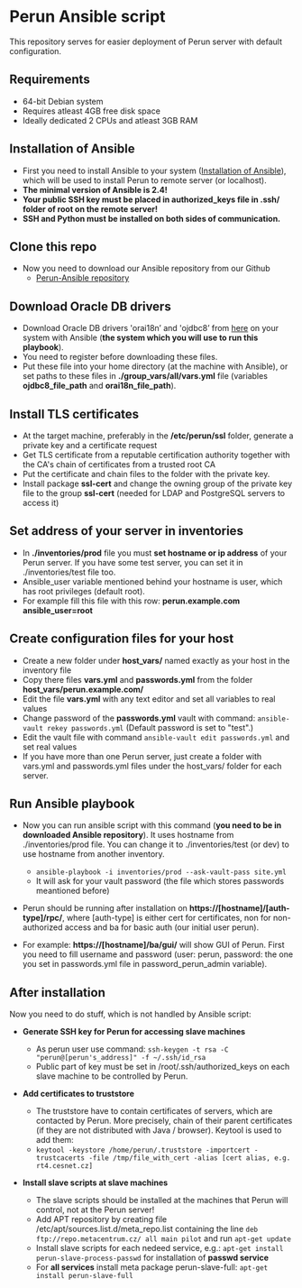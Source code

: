 # Perun Ansible script

This repository serves for easier deployment of Perun server with default configuration.

## Requirements

 - 64-bit Debian system
 - Requires atleast 4GB free disk space
 - Ideally dedicated 2 CPUs and atleast 3GB RAM

## Installation of Ansible

- First you need to install Ansible to your system ([Installation of Ansible](http://docs.ansible.com/ansible/intro_installation.html)), which will be used to install Perun to remote server (or localhost).
- **The minimal version of Ansible is 2.4!**
- **Your public SSH key must be placed in authorized_keys file in .ssh/ folder of root on the remote server!**
- **SSH and Python must be installed on both sides of communication.**

## Clone this repo

- Now you need to download our Ansible repository from our Github
  - [Perun-Ansible repository](https://github.com/CESNET/perun-ansible)

## Download Oracle DB drivers

- Download Oracle DB drivers 'orai18n’ and 'ojdbc8’ from [here](http://www.oracle.com/technetwork/database/features/jdbc/jdbc-ucp-122-3110062.html) on your system with Ansible (**the system which you will use to run this playbook**).
- You need to register before downloading these files.
- Put these file into your home directory (at the machine with Ansible), or set paths to these files in **./group_vars/all/vars.yml** file (variables **ojdbc8_file_path** and **orai18n_file_path**).

## Install TLS certificates

- At the target machine, preferably in the **/etc/perun/ssl** folder, generate a private key and a certificate request
- Get TLS certificate from a reputable certification authority together with the CA's chain of certificates from a trusted root CA 
- Put the certificate and chain files to the folder with the private key. 
- Install package **ssl-cert** and change the owning group of the private key file to the group **ssl-cert** (needed for LDAP and PostgreSQL servers to access it) 

## Set address of your server in inventories

- In **./inventories/prod** file you must **set hostname or ip address** of your Perun server. If you have some test server, you can set it in ./inventories/test file too.
- Ansible_user variable mentioned behind your hostname is user, which has root privileges (default root).
- For example fill this file with this row: **perun.example.com ansible_user=root**

## Create configuration files for your host

- Create a new folder under **host_vars/** named exactly as your host in the inventory file
- Copy there files **vars.yml** and **passwords.yml** from the folder **host_vars/perun.example.com/**
- Edit the file **vars.yml** with any text editor and set all variables to real values
- Change password of the **passwords.yml** vault with command: `ansible-vault rekey passwords.yml` (Default password is set to "test".)
- Edit the vault file with command `ansible-vault edit passwords.yml` and set real values
- If you have more than one Perun server, just create a folder with vars.yml and passwords.yml files under the host_vars/ folder for each server.


## Run Ansible playbook

- Now you can run ansible script with this command (**you need to be in downloaded Ansible repository**). It uses hostname from ./inventories/prod file. You can change it to ./inventories/test (or dev) to use hostname from another inventory.
  - `ansible-playbook -i inventories/prod --ask-vault-pass site.yml`
  - It will ask for your vault password (the file which stores passwords meantioned before)

- Perun should be running after installation on **https://[hostname]/[auth-type]/rpc/**, where [auth-type] is either cert for certificates, non for non-authorized access and ba for basic auth (our initial user perun).
- For example: **https://[hostname]/ba/gui/** will show GUI of Perun. First you need to fill username and password (user: perun, password: the one you set in passwords.yml file in password_perun_admin variable).

## After installation

Now you need to do stuff, which is not handled by Ansible script:

- **Generate SSH key for Perun for accessing slave machines**
  - As perun user use command: `ssh-keygen -t rsa -C "perun@[perun's_address]" -f ~/.ssh/id_rsa`
  - Public part of key must be set in /root/.ssh/authorized_keys on each slave machine to be controlled by Perun. 

- **Add certificates to truststore**
  - The truststore have to contain certificates of servers, which are contacted by Perun. More precisely, chain of their parent certificates (if they are not distributed with Java / browser). Keytool is used to add them:
  - `keytool -keystore /home/perun/.truststore -importcert -trustcacerts -file /tmp/file_with_cert -alias [cert alias, e.g. rt4.cesnet.cz]`

- **Install slave scripts at slave machines**
  - The slave scripts should be installed at the machines that Perun will control, not at the Perun server!
  - Add APT repository by creating file /etc/apt/sources.list.d/meta_repo.list containing the line `deb ftp://repo.metacentrum.cz/ all main pilot` and run `apt-get update`
  - Install slave scripts for each nedeed service, e.g.: `apt-get install perun-slave-process-passwd` for installation of **passwd service**
  - For **all services** install meta package perun-slave-full: `apt-get install perun-slave-full`
